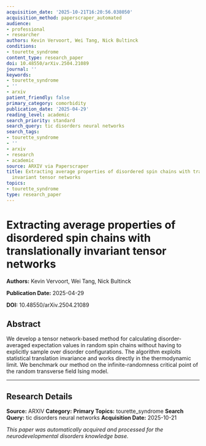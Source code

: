 ```yaml
---
acquisition_date: '2025-10-21T16:20:56.038050'
acquisition_method: paperscraper_automated
audience:
- professional
- researcher
authors: Kevin Vervoort, Wei Tang, Nick Bultinck
conditions:
- tourette_syndrome
content_type: research_paper
doi: 10.48550/arXiv.2504.21089
journal: ''
keywords:
- tourette_syndrome
- ''
- arxiv
patient_friendly: false
primary_category: comorbidity
publication_date: '2025-04-29'
reading_level: academic
search_priority: standard
search_query: tic disorders neural networks
search_tags:
- tourette_syndrome
- ''
- arxiv
- research
- academic
source: ARXIV via Paperscraper
title: Extracting average properties of disordered spin chains with translationally
  invariant tensor networks
topics:
- tourette_syndrome
type: research_paper
---
```


# Extracting average properties of disordered spin chains with translationally invariant tensor networks

**Authors:** Kevin Vervoort, Wei Tang, Nick Bultinck

**Publication Date:** 2025-04-29

**DOI:** 10.48550/arXiv.2504.21089

## Abstract

We develop a tensor network-based method for calculating disorder-averaged expectation values in random spin chains without having to explicitly sample over disorder configurations. The algorithm exploits statistical translation invariance and works directly in the thermodynamic limit. We benchmark our method on the infinite-randomness critical point of the random transverse field Ising model.

---

## Research Details

**Source:** ARXIV
**Category:** 
**Primary Topics:** tourette_syndrome
**Search Query:** tic disorders neural networks
**Acquisition Date:** 2025-10-21

*This paper was automatically acquired and processed for the neurodevelopmental disorders knowledge base.*

